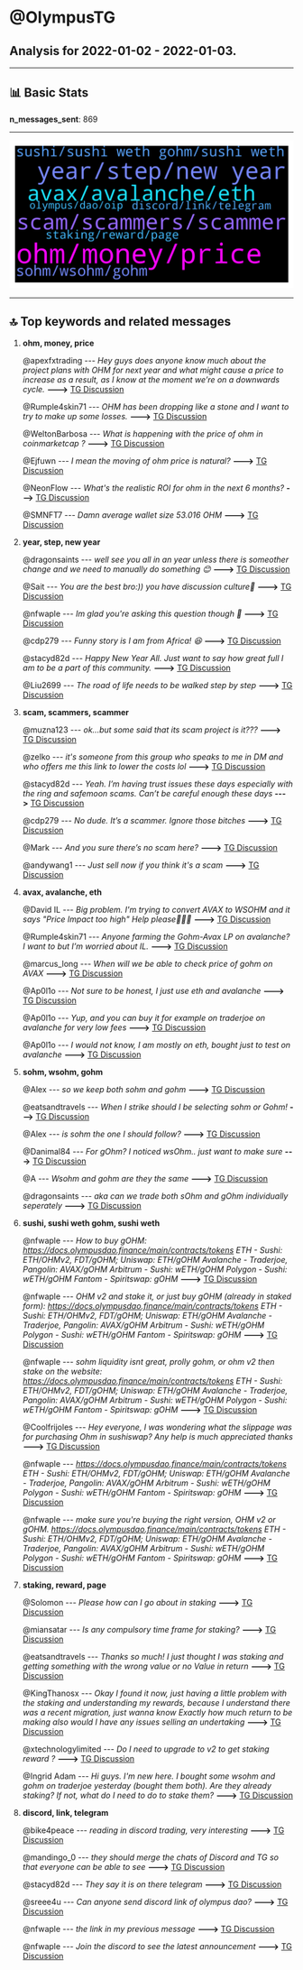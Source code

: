 # **@OlympusTG**
 ## Analysis for **2022-01-02** - **2022-01-03**.

---

## 📊 **Basic Stats**

**n_messages_sent**: 869

---
![wordcloud](OlympusTG_1Days_wordcloud.png)

---


## 🔝 **Top keywords and related messages**

1. **ohm, money, price**

    @apexfxtrading --- *Hey guys does anyone know much about the project plans with OHM for next year and what might cause a price to increase as a result, as I know at the moment we’re on a downwards cycle.* **--->** [TG Discussion](https://t.me/OlympusTG/140492)

    @Rumple4skin71 --- *OHM has been dropping like a stone and I want to try to make up some losses.* **--->** [TG Discussion](https://t.me/OlympusTG/141089)

    @WeltonBarbosa --- *What is happening with the price of ohm in coinmarketcap ?* **--->** [TG Discussion](https://t.me/OlympusTG/140872)

    @Ejfuwn --- *I mean the moving of ohm price is natural?* **--->** [TG Discussion](https://t.me/OlympusTG/141365)

    @NeonFlow --- *What's the realistic ROI for ohm in the next 6 months?* **--->** [TG Discussion](https://t.me/OlympusTG/141329)

    @SMNFT7 --- *Damn average wallet size 53.016 OHM* **--->** [TG Discussion](https://t.me/OlympusTG/140547)

2. **year, step, new year**

    @dragonsaints --- *well see you all in an year unless there is someother change and we need to manually do something 😊* **--->** [TG Discussion](https://t.me/OlympusTG/141029)

    @Sait --- *You are the best bro:)) you have discussion culture👏* **--->** [TG Discussion](https://t.me/OlympusTG/139993)

    @nfwaple --- *Im glad you're asking this question though 🙏* **--->** [TG Discussion](https://t.me/OlympusTG/140944)

    @cdp279 --- *Funny story is I am from Africa! 😆* **--->** [TG Discussion](https://t.me/OlympusTG/140252)

    @stacyd82d --- *Happy New Year All. Just want to say how great full I am to be a part of this community.* **--->** [TG Discussion](https://t.me/OlympusTG/140151)

    @Liu2699 --- *The road of life needs to be walked step by step* **--->** [TG Discussion](https://t.me/OlympusTG/141562)

3. **scam, scammers, scammer**

    @muzna123 --- *ok...but some said that its scam project is it???* **--->** [TG Discussion](https://t.me/OlympusTG/141468)

    @zelko --- *it's someone from this group who speaks to me in DM and who offers me this link to lower the costs lol* **--->** [TG Discussion](https://t.me/OlympusTG/140396)

    @stacyd82d --- *Yeah. I’m having trust issues these days especially with the ring and safemoon scams. Can’t be careful enough these days* **--->** [TG Discussion](https://t.me/OlympusTG/140207)

    @cdp279 --- *No dude. It’s a scammer. Ignore those bitches* **--->** [TG Discussion](https://t.me/OlympusTG/140246)

    @Mark --- *And you sure there’s no scam here?* **--->** [TG Discussion](https://t.me/OlympusTG/139851)

    @andywang1 --- *Just sell now if you think it's a scam* **--->** [TG Discussion](https://t.me/OlympusTG/141470)

4. **avax, avalanche, eth**

    @David IL --- *Big problem. I'm trying to convert AVAX to WSOHM and it says "Price Impact too high"  Help please🙏🙏🙏* **--->** [TG Discussion](https://t.me/OlympusTG/140700)

    @Rumple4skin71 --- *Anyone farming the Gohm-Avax LP on avalanche? I want to but I’m worried about IL.* **--->** [TG Discussion](https://t.me/OlympusTG/141088)

    @marcus_long --- *When will we be able to check price of gohm on AVAX* **--->** [TG Discussion](https://t.me/OlympusTG/140117)

    @Ap0l1o --- *Not sure to be honest, I just use eth and avalanche* **--->** [TG Discussion](https://t.me/OlympusTG/139950)

    @Ap0l1o --- *Yup, and you can buy it for example on traderjoe on avalanche for very low fees* **--->** [TG Discussion](https://t.me/OlympusTG/139941)

    @Ap0l1o --- *I would not know, I am mostly on eth, bought just to test on avalanche* **--->** [TG Discussion](https://t.me/OlympusTG/140001)

5. **sohm, wsohm, gohm**

    @Alex --- *so we keep both sohm and gohm* **--->** [TG Discussion](https://t.me/OlympusTG/141383)

    @eatsandtravels --- *When I strike should I be selecting sohm or Gohm!* **--->** [TG Discussion](https://t.me/OlympusTG/140875)

    @Alex --- *is sohm the one I should follow?* **--->** [TG Discussion](https://t.me/OlympusTG/141411)

    @Danimal84 --- *For gOhm?  I noticed wsOhm.. just want to make sure* **--->** [TG Discussion](https://t.me/OlympusTG/141073)

    @A --- *Wsohm and gohm are they the same* **--->** [TG Discussion](https://t.me/OlympusTG/139894)

    @dragonsaints --- *aka can we trade both sOhm and gOhm individually seperately* **--->** [TG Discussion](https://t.me/OlympusTG/140984)

6. **sushi, sushi weth gohm, sushi weth**

    @nfwaple --- *How to buy gOHM:   https://docs.olympusdao.finance/main/contracts/tokens  ETH - Sushi: ETH/OHMv2, FDT/gOHM; Uniswap: ETH/gOHM Avalanche - Traderjoe, Pangolin: AVAX/gOHM Arbitrum - Sushi: wETH/gOHM Polygon - Sushi: wETH/gOHM Fantom - Spiritswap: gOHM* **--->** [TG Discussion](https://t.me/OlympusTG/140963)

    @nfwaple --- *OHM v2 and stake it, or just buy gOHM (already in staked form):  https://docs.olympusdao.finance/main/contracts/tokens  ETH - Sushi: ETH/OHMv2, FDT/gOHM; Uniswap: ETH/gOHM Avalanche - Traderjoe, Pangolin: AVAX/gOHM Arbitrum - Sushi: wETH/gOHM Polygon - Sushi: wETH/gOHM Fantom - Spiritswap: gOHM* **--->** [TG Discussion](https://t.me/OlympusTG/140228)

    @nfwaple --- *sohm liquidity isnt great, prolly gohm, or ohm v2 then stake on the website: https://docs.olympusdao.finance/main/contracts/tokens  ETH - Sushi: ETH/OHMv2, FDT/gOHM; Uniswap: ETH/gOHM Avalanche - Traderjoe, Pangolin: AVAX/gOHM Arbitrum - Sushi: wETH/gOHM Polygon - Sushi: wETH/gOHM Fantom - Spiritswap: gOHM* **--->** [TG Discussion](https://t.me/OlympusTG/140780)

    @Coolfrijoles --- *Hey everyone, I was wondering what the slippage was for purchasing Ohm in sushiswap? Any help is much appreciated thanks* **--->** [TG Discussion](https://t.me/OlympusTG/140911)

    @nfwaple --- *https://docs.olympusdao.finance/main/contracts/tokens  ETH - Sushi: ETH/OHMv2, FDT/gOHM; Uniswap: ETH/gOHM Avalanche - Traderjoe, Pangolin: AVAX/gOHM Arbitrum - Sushi: wETH/gOHM Polygon - Sushi: wETH/gOHM Fantom - Spiritswap: gOHM* **--->** [TG Discussion](https://t.me/OlympusTG/141116)

    @nfwaple --- *make sure you're buying the right version, OHM v2 or gOHM.  https://docs.olympusdao.finance/main/contracts/tokens  ETH - Sushi: ETH/OHMv2, FDT/gOHM; Uniswap: ETH/gOHM Avalanche - Traderjoe, Pangolin: AVAX/gOHM Arbitrum - Sushi: wETH/gOHM Polygon - Sushi: wETH/gOHM Fantom - Spiritswap: gOHM* **--->** [TG Discussion](https://t.me/OlympusTG/140914)

7. **staking, reward, page**

    @Solomon --- *Please how can I go about in staking* **--->** [TG Discussion](https://t.me/OlympusTG/140838)

    @miansatar --- *Is any compulsory time frame for staking?* **--->** [TG Discussion](https://t.me/OlympusTG/140160)

    @eatsandtravels --- *Thanks so much! I just thought I was staking and getting something with the wrong value or no Value in return* **--->** [TG Discussion](https://t.me/OlympusTG/140895)

    @KingThanosx --- *Okay I found it now, just having a little problem with the staking and understanding my rewards, because I understand there was a recent migration, just wanna know Exactly how much return to be making also would I have any issues selling an undertaking* **--->** [TG Discussion](https://t.me/OlympusTG/141239)

    @xtechnologylimited --- *Do I need to upgrade to v2 to get staking reward ?* **--->** [TG Discussion](https://t.me/OlympusTG/140092)

    @Ingrid Adam --- *Hi guys. I'm new here. I bought some wsohm and gohm on traderjoe yesterday (bought them both). Are they already staking? If not, what do I need to do to stake them?* **--->** [TG Discussion](https://t.me/OlympusTG/140338)

8. **discord, link, telegram**

    @bike4peace --- *reading in discord trading, very interesting* **--->** [TG Discussion](https://t.me/OlympusTG/140057)

    @mandingo_0 --- *they should merge the chats of Discord and TG so that everyone can be able to see* **--->** [TG Discussion](https://t.me/OlympusTG/140072)

    @stacyd82d --- *They say it is on there telegram* **--->** [TG Discussion](https://t.me/OlympusTG/140205)

    @sreee4u --- *Can anyone send discord link of olympus dao?* **--->** [TG Discussion](https://t.me/OlympusTG/140286)

    @nfwaple --- *the link in my previous message* **--->** [TG Discussion](https://t.me/OlympusTG/141247)

    @nfwaple --- *Join the discord to see the latest announcement* **--->** [TG Discussion](https://t.me/OlympusTG/140079)

